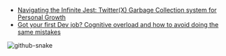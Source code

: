 <!--
**Bard89/Bard89** is a ✨ _special_ ✨ repository because its `README.md` (this file) appears on your GitHub profile.

#### :books: Recent Blog Posts
<!-- BLOGPOSTS:START -->
 - [Navigating the Infinite Jest: Twitter&lpar;X&rpar; Garbage Collection system for Personal Growth](https://cowberry.hashnode.dev/navigating-the-infinite-jest-twitterx-garbage-collection-system-for-personal-growth)
 - [Got your first Dev job? Cognitive overload and how to avoid doing the same mistakes](https://cowberry.hashnode.dev/got-your-first-dev-job-cognitive-overload-and-how-to-avoid-doing-the-same-mistakes)<!-- BLOGPOSTS:END -->

<picture>
  <source media="(prefers-color-scheme: dark)" srcset="https://github.com/Bard89/talk-to-me/blob/output/github-contribution-grid-snake-dark.svg" />
  <source media="(prefers-color-scheme: light)" srcset="https://github.com/Bard89/talk-to-me/blob/output/github-contribution-grid-snake.svg" />
  <img alt="github-snake" src="github-snake.svg" />
</picture>

